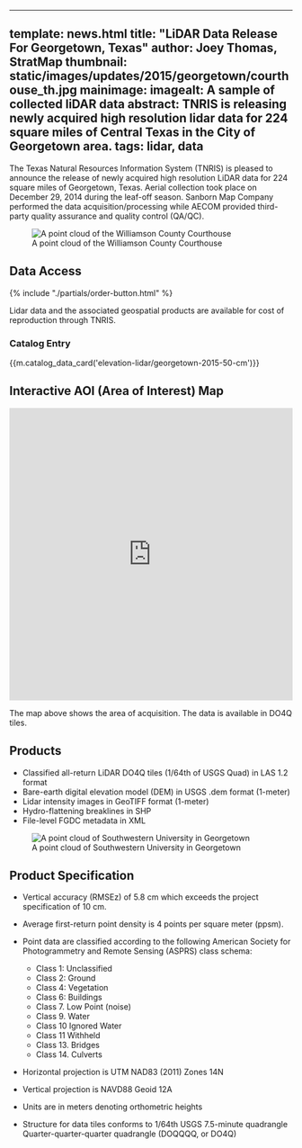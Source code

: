 
---
template: news.html
title: "LiDAR Data Release For Georgetown, Texas"
author: Joey Thomas, StratMap
thumbnail: static/images/updates/2015/georgetown/courthouse_th.jpg
mainimage: 
imagealt: A sample of collected liDAR data
abstract: 
    TNRIS is releasing newly acquired high resolution lidar data for 224 square miles of Central Texas in the City of Georgetown area.
tags: lidar, data
---
 
The Texas Natural Resources Information System (TNRIS) is pleased to announce the release of newly acquired high resolution LiDAR data for 224 square miles of Georgetown, Texas. Aerial collection took place on December 29, 2014 during the leaf-off season. Sanborn Map Company performed the data acquisition/processing while AECOM provided third-party quality assurance and quality control (QA/QC).  

<figure>
<img class="img-responsive" src="{{m.link('static/images/updates/2015/georgetown/williamson_courthouse.jpg')}}" alt="A point cloud of the Williamson County Courthouse">
<figcaption>A point cloud of the Williamson County Courthouse</figcaption>
</figure>

## Data Access
<div class="media">
  <div class="media-left">
    {% include "./partials/order-button.html" %}
  </div>
  <div class="media-body">
    <p>Lidar data and the associated geospatial products are available for cost of reproduction through TNRIS.</p>
  </div>
</div>

### Catalog Entry
{{m.catalog_data_card('elevation-lidar/georgetown-2015-50-cm')}}

## Interactive AOI (Area of Interest) Map
<iframe width="100%" height="520" frameborder="0" src="https://tnris.cartodb.com/viz/a3cf9e14-3a1d-11e5-9323-0e0c41326911/embed_map" allowfullscreen webkitallowfullscreen mozallowfullscreen oallowfullscreen msallowfullscreen></iframe>

The map above shows the area of acquisition. The data is available in DO4Q tiles.

## Products

-	Classified all-return LiDAR DO4Q tiles (1/64th of USGS Quad) in LAS 1.2 format
-	Bare-earth digital elevation model (DEM) in USGS .dem format (1-meter)
-	Lidar intensity images in GeoTIFF format (1-meter)
-	Hydro-flattening breaklines in SHP
-	File-level FGDC metadata in XML

<figure>
<img class="img-responsive" src="{{m.link('static/images/updates/2015/georgetown/southwestern_dem.jpg')}}" alt="A point cloud of Southwestern University in Georgetown">
<figcaption>A point cloud of Southwestern University in Georgetown</figcaption>
</figure>

## Product Specification

- Vertical accuracy (RMSEz) of 5.8 cm  which exceeds the project specification of 10 cm.
- Average first-return point density is 4 points per square meter (ppsm).

- Point data are classified according to the following American Society for Photogrammetry and Remote Sensing (ASPRS) class schema:
  - Class 1: Unclassified	
  - Class 2: Ground
  - Class 4: Vegetation		
  - Class 6: Buildings	
  - Class 7. Low Point (noise)
  - Class 9. Water
  - Class 10 Ignored Water
  - Class 11 Withheld
  - Class 13. Bridges 
  - Class 14. Culverts
- Horizontal projection is UTM NAD83 (2011) Zones 14N

- Vertical projection is NAVD88 Geoid 12A
- Units are in meters denoting orthometric heights
- Structure for data  tiles conforms to 1/64th USGS 7.5-minute quadrangle 
  Quarter-quarter-quarter quadrangle (DOQQQQ, or DO4Q)
